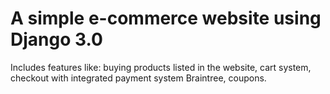 # A simple e-commerce website using Django 3.0
Includes features like: buying products listed in the website, cart system, checkout with integrated payment system Braintree, coupons.
